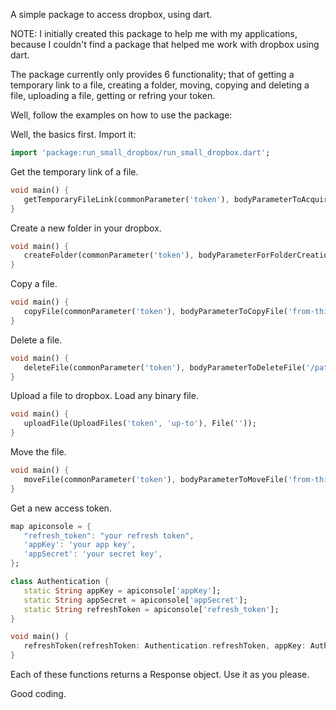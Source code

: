 A simple package to access dropbox, using dart.

NOTE: I initially created this package to help me with my applications, because I couldn't find a package that helped me work with dropbox using dart.

The package currently only provides 6 functionality; that of getting a temporary link to a file, creating a folder, moving, copying and deleting a file, uploading a file, getting or refring your token.

Well, follow the examples on how to use the package:

Well, the basics first. Import it:

~~~dart
import 'package:run_small_dropbox/run_small_dropbox.dart';
~~~


Get the temporary link of a file.
~~~dart
void main() {
   getTemporaryFileLink(commonParameter('token'), bodyParameterToAcquireTheTemporaryLink('/path/file'));
}
~~~

Create a new folder in your dropbox.
~~~dart
void main() {
   createFolder(commonParameter('token'), bodyParameterForFolderCreation('/my-new-folder'));
}
~~~

Copy a file.
~~~dart
void main() {
   copyFile(commonParameter('token'), bodyParameterToCopyFile('from-this-path', 'to-here-path'));
}
~~~

Delete a file.
~~~dart
void main() {
   deleteFile(commonParameter('token'), bodyParameterToDeleteFile('/path/file'));
}
~~~

Upload a file to dropbox.
Load any binary file.
~~~dart
void main() {
   uploadFile(UploadFiles('token', 'up-to'), File(''));
}
~~~

Move the file.
~~~dart
void main() {
   moveFile(commonParameter('token'), bodyParameterToMoveFile('from-this-path', 'to-here-path'));
}
~~~


Get a new access token.
~~~dart
map apiconsole = {
   "refresh_token": "your refresh token",
   'appKey': 'your app key',
   'appSecret': 'your secret key',
};

class Authentication {
   static String appKey = apiconsole['appKey'];
   static String appSecret = apiconsole['appSecret'];
   static String refreshToken = apiconsole['refresh_token'];
}

void main() {
   refreshToken(refreshToken: Authentication.refreshToken, appKey: Authentication.appKey, secretKey: Authentication.appSecret);
}
~~~

Each of these functions returns a Response object. Use it as you please.

Good coding.
